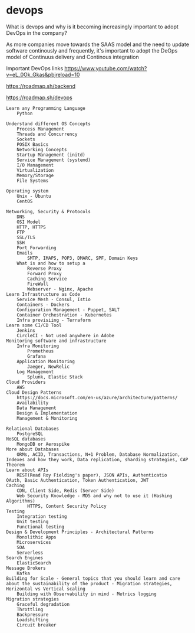 # devops

What is devops and why is it becoming increasingly important to adopt DevOps in the company?

As more companies move towards the SAAS model and the need to update software continously and frequently, it's important to adopt the DeOps model of Continuus delivery and Continous integration 

Important DevOps links
https://www.youtube.com/watch?v=eL_0Ok_Gkas&pbjreload=10

https://roadmap.sh/backend

https://roadmap.sh/devops

	Learn any Programming Language
		Python
	
	Understand different OS Concepts
		Process Management
		Threads and Concurrency
		Sockets
		POSIX Basics
		Networking Concepts
		Startup Management (initd)
		Service Management (systemd)
		I/O Management
		Virtualization
		Memory/Storage
		File Systems

	Operating system
		Unix - Ubuntu
		CentOS
	
	Networking, Security & Protocols
		DNS
		OSI Model
		HTTP, HTTPS
		FTP
		SSL/TLS
		SSH
		Port Forwarding
		Emails
			SMTP, IMAPS, POP3, DMARC, SPF, Domain Keys
		What is and how to setup a 
			Reverse Proxy
			Forward Proxy
			Caching Service
			FireWall
			Webserver - Nginx, Apache
	Learn Infrastructure as Code
		Service Mesh - Consul, Istio
		Containers - Dockers
		Configuration Management - Puppet, SALT
		Container Orchestration - Kubernetes
		Infra provisiing - Terraform
	Learn some CI/CD Tool
		Jenkins
		CircleCI - Not used anywhere in Adobe
	Monitoring software and infrastructure
		Infra Monitoring
			Prometheus
			Grafana
		Application Monitoring
			Jaeger, NewRelic
		Log Management
			Splunk, Elastic Stack
	Cloud Providers
		AWS
	Cloud Design Patterns
		https://docs.microsoft.com/en-us/azure/architecture/patterns/
		Availability
		Data Management
		Design & Implementation
		Management & Monitoring
	
	Relational Databases
		PostgreSQL
	NoSQL databases
		MongoDB or Aerospike
	More about Databases
		ORMs, ACID, Transactions, N+1 Problem, Database Normalization, Indexes and how they work, Data replication, sharding strategies, CAP Theorem
	Learn about APIs
		REST(Read Roy Fielding's paper), JSON APIs, Authenticatio
	OAuth, Basic Authentication, Token Authentication, JWT
	Caching
		CDN, Client Side, Redis (Server Side)
		Web Security Knowledge - MD5 and why not to use it (Hashing Algorithms)
			HTTPS, Content Security Policy
	Testing
		Integration testing
		Unit testing
		Functional testing
	Design & Development Principles - Architectural Patterns
		Monolithic Apps
		Microservices
		SOA
		Serverless
	Search Engines
		ElasticSearch
	Message Brokers
		Kafka
	Building for Scale - General topics that you should learn and care about the sustainability of the product - Migration strategies, Horizontal vs Vertical scaling
		Building with Observability in mind - Metrics logging
	Migration strategies
		Graceful degradation
		Throttling
		Backpressure
		Loadshifting
		Circuit breaker
 	
 
